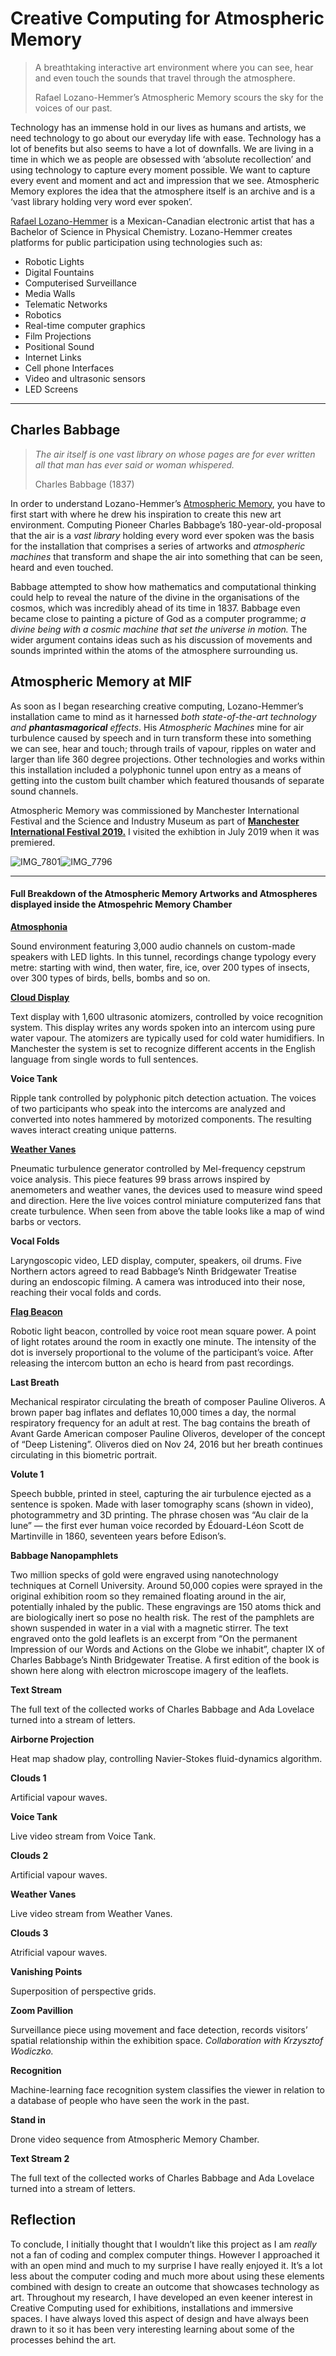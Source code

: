 # Creative Computing for Atmospheric Memory

>A breathtaking interactive art environment where you can see, hear and even touch the sounds that travel through the atmosphere.
>
>Rafael Lozano-Hemmer’s Atmospheric Memory scours the sky for the voices of our past.

Technology has an immense hold in our lives as humans and artists, we need technology to go about our everyday life with ease. Technology has a lot of benefits but also seems to have a lot of downfalls. We are living in a time in which we as people are obsessed with ‘absolute recollection’ and using technology to capture every moment possible. We want to capture every event and moment and act and impression that we see. Atmospheric Memory explores the idea that the atmosphere itself is an archive and is a ‘vast library holding very word ever spoken’. 

[Rafael Lozano-Hemmer](https://www.instagram.com/lozanohemmer/) is a Mexican-Canadian electronic artist that has a Bachelor of Science in Physical Chemistry. Lozano-Hemmer creates platforms for public participation using technologies such as:

- Robotic Lights
- Digital Fountains
- Computerised Surveillance
- Media Walls
- Telematic Networks
- Robotics
- Real-time computer graphics
- Film Projections
- Positional Sound
- Internet Links
- Cell phone Interfaces
- Video and ultrasonic sensors
- LED Screens

*****

## Charles Babbage ##

>*The air itself is one vast library on whose pages are for ever written all that man has ever said or woman whispered.*
>
>Charles Babbage (1837)

In order to understand Lozano-Hemmer’s [Atmospheric Memory](https://atmosphericmemory.com), you have to first start with where he drew his inspiration to create this new art environment. Computing Pioneer Charles Babbage’s 180-year-old-proposal that the air is a *vast library* holding every word ever spoken was the basis for the installation that comprises a series of artworks and *atmospheric machines* that transform and shape the air into something that can be seen, heard and even touched. 

Babbage attempted to show how mathematics and computational thinking could help to reveal the nature of the divine in the organisations of the cosmos, which was incredibly ahead of its time in 1837. Babbage even became close to painting a picture of God as a computer programme; *a divine being with a cosmic machine that set the universe in motion.* The wider argument contains ideas such as his discussion of movements and sounds imprinted within the atoms of the atmosphere surrounding us. 

## Atmospheric Memory at MIF ##

As soon as I began researching creative computing, Lozano-Hemmer’s installation came to mind as it harnessed *both state-of-the-art technology and **phantasmagorical** effects*. His *Atmospheric Machines* mine for air turbulence caused by speech and in turn transform these into something we can see, hear and touch; through trails of vapour, ripples on water and larger than life 360 degree projections. Other technologies and works within this installation included a polyphonic tunnel upon entry as a means of getting into the custom built chamber which featured thousands of separate sound channels. 

Atmospheric Memory was commissioned by Manchester International Festival and the Science and Industry Museum as part of **[Manchester International Festival 2019.](https://mif.co.uk)** I visited the exhibtion in July 2019 when it was premiered. 

![IMG_7801](https://user-images.githubusercontent.com/93593140/140324435-2a7596cf-baf0-4d1e-a079-26882635dfe2.jpg)![IMG_7796](https://user-images.githubusercontent.com/93593140/140324445-56bb0876-42c8-41b1-a940-bce82a926e45.jpg)



******

#### Full Breakdown of the Atmospheric Memory Artworks and Atmospheres displayed inside the Atmospehric Memory Chamber ####

**[Atmosphonia](https://youtu.be/lcs5TpfvSMw)**

Sound environment featuring 3,000 audio channels on custom-made speakers with LED lights. In this tunnel, recordings change typology every metre: starting with wind, then water, fire, ice, over 200 types of insects, over 300 types of birds, bells, bombs and so on.

**[Cloud Display](https://youtu.be/N2bODJtqpSU)**

Text display with 1,600 ultrasonic atomizers, controlled by voice recognition system. This display writes any words spoken into an intercom using pure water vapour. The atomizers are typically used for cold water humidifiers. In Manchester the system is set to recognize different accents in the English language from single words to full sentences.

**Voice Tank**

Ripple tank controlled by polyphonic pitch detection actuation. The voices of two participants who speak into the intercoms are analyzed and converted into notes hammered by motorized components. The resulting waves interact creating unique patterns.

**[Weather Vanes](https://youtu.be/zFp0AEQCJqU)**

Pneumatic turbulence generator controlled by Mel-frequency cepstrum voice analysis. This piece features 99 brass arrows inspired by anemometers and weather vanes, the devices used to measure wind speed and direction. Here the live voices control miniature computerized fans that create turbulence. When seen from above the table looks like a map of wind barbs or vectors.

**Vocal Folds**

Laryngoscopic video, LED display, computer, speakers, oil drums. Five Northern actors agreed to read Babbage’s Ninth Bridgewater Treatise during an endoscopic filming. A camera was introduced into their nose, reaching their vocal folds and cords.

**[Flag Beacon](https://youtu.be/IDXNmxNAwTI)**

Robotic light beacon, controlled by voice root mean square power. A point of light rotates around the room in exactly one minute. The intensity of the dot is inversely proportional to the volume of the participant’s voice. After releasing the intercom button an echo is heard from past recordings.

**Last Breath**

Mechanical respirator circulating the breath of composer Pauline Oliveros. A brown paper bag inflates and deflates 10,000 times a day, the normal respiratory frequency for an adult at rest. The bag contains the breath of Avant Garde American composer Pauline Oliveros, developer of the concept of “Deep Listening”. Oliveros died on Nov 24, 2016 but her breath continues circulating in this biometric portrait.

**Volute 1**

Speech bubble, printed in steel, capturing the air turbulence ejected as a sentence is spoken. Made with laser tomography scans (shown in video), photogrammetry and 3D printing. The phrase chosen was “Au clair de la lune” — the first ever human voice recorded by Édouard-Léon Scott de Martinville in 1860, seventeen years before Edison’s.

**Babbage Nanopamphlets**

Two million specks of gold were engraved using nanotechnology techniques at Cornell University. Around 50,000 copies were sprayed in the original exhibition room so they remained floating around in the air, potentially inhaled by the public. These engravings are 150 atoms thick and are biologically inert so pose no health risk. The rest of the pamphlets are shown suspended in water in a vial with a magnetic stirrer. The text engraved onto the gold leaflets is an excerpt from “On the permanent Impression of our Words and Actions on the Globe we inhabit”, chapter IX of Charles Babbage’s Ninth Bridgewater Treatise. A first edition of the book is shown here along with electron microscope imagery of the leaflets.

**Text Stream**

The full text of the collected works of Charles Babbage and Ada Lovelace turned into a stream of letters.

**Airborne Projection**

Heat map shadow play, controlling Navier-Stokes fluid-dynamics algorithm.

**Clouds 1**

Artificial vapour waves.

**Voice Tank**

Live video stream from Voice Tank.

**Clouds 2**

Artificial vapour waves.

**Weather Vanes**

Live video stream from Weather Vanes.

**Clouds 3**

Atrificial vapour waves. 

**Vanishing Points**

Superposition of perspective grids.

**Zoom Pavillion**

Surveillance piece using movement and face detection, records visitors’ spatial relationship within the exhibition space. *Collaboration with Krzysztof Wodiczko.*

**Recognition**

Machine-learning face recognition system classifies the viewer in relation to a database of people who have seen the work in the past.  

**Stand in**

Drone video sequence from Atmospheric Memory Chamber.

**Text Stream 2**

The full text of the collected works of Charles Babbage and Ada Lovelace turned into a stream of letters.

## Reflection ##

To conclude, I initially thought that I wouldn’t like this project as I am *really* not a fan of coding and complex computer things. However I approached it with an open mind and much to my surprise I have really enjoyed it. It’s a lot less about the computer coding and much more about using these elements combined with design to create an outcome that showcases technology as art. Throughout my research, I have developed an even keener interest in Creative Computing used for exhibitions, installations and immersive spaces. I have always loved this aspect of design and have always been drawn to it so it has been very interesting learning about some of the processes behind the art. 

